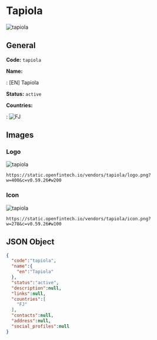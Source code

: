 
# Tapiola 
![tapiola](https://static.openfintech.io/vendors/tapiola/logo.png?w=400&c=v0.59.26#w200)  

## General 
 
**Code:** `tapiola` 
 
**Name:** 
 
:	[EN] Tapiola 
 
**Status:** `active` 
 
 
**Countries:** 
 
:	![FJ](https://cdnjs.cloudflare.com/ajax/libs/flag-icon-css/3.3.0/flags/4x3/fj.svg#w24)  

## Images 

### Logo 
 
![tapiola](https://static.openfintech.io/vendors/tapiola/logo.png?w=400&c=v0.59.26#w200)  

```
https://static.openfintech.io/vendors/tapiola/logo.png?w=400&c=v0.59.26#w200
```  

### Icon 
 
![tapiola](https://static.openfintech.io/vendors/tapiola/icon.png?w=278&c=v0.59.26#w100)  

```
https://static.openfintech.io/vendors/tapiola/icon.png?w=278&c=v0.59.26#w100
```  

## JSON Object 

```json
{
  "code":"tapiola",
  "name":{
    "en":"Tapiola"
  },
  "status":"active",
  "description":null,
  "links":null,
  "countries":[
    "FJ"
  ],
  "contacts":null,
  "address":null,
  "social_profiles":null
}
```  

